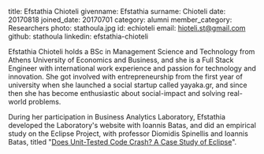 title: Efstathia Chioteli
givenname: Efstathia
surname: Chioteli
date: 20170818
joined_date: 20170701
category: alumni
member_category: Researchers
photo: stathoula.jpg
id: echioteli
email: hioteli.st@gmail.com
github: stathoula
linkedin: efstathia-chioteli
<p>
  Efstathia Chioteli holds a BSc in Management Science and Technology from Athens University of Economics and Business, and she is a Full Stack Engineer with international work experience and passion for technology and innovation.
  She got involved with entrepreneurship from the first year of university when she launched a social startup called yayaka.gr, and since then she has become enthusiastic about social-impact and solving real-world problems.
</p>
<p>
   During her participation in Business Analytics Laboratory, Efstathia developed the Laboratory's website with Ioannis Batas, and did an empirical study on the Eclipse Project, with professor Diomidis Spinellis and Ioannis Batas, titled "<a href="https://arxiv.org/abs/1903.04055">Does Unit-Tested Code Crash? A Case Study of Eclipse</a>".
</p>
